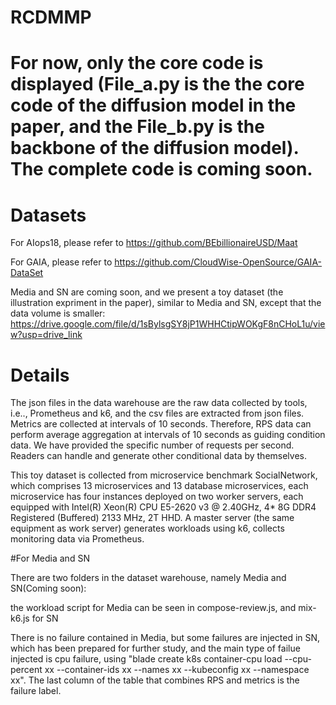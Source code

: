 # RCDMMP

# For now, only the core code is displayed (File_a.py is the the core code of the diffusion model in the paper, and the File_b.py is the backbone of the diffusion model). The complete code is coming soon.

# Datasets
For AIops18, please refer to https://github.com/BEbillionaireUSD/Maat

For GAIA, please refer to https://github.com/CloudWise-OpenSource/GAIA-DataSet

Media and SN are coming soon, and we present a toy dataset (the illustration expriment in the paper), similar to Media and SN, except that the data volume is smaller: https://drive.google.com/file/d/1sBylsgSY8jP1WHHCtipWOKgF8nCHoL1u/view?usp=drive_link

# Details
The json files in the data warehouse are the raw data collected by tools, i.e.., Prometheus and k6, and the csv files are extracted from json files. 
Metrics are collected at intervals of 10 seconds. Therefore, RPS data can perform average aggregation at intervals of 10 seconds as guiding condition data. We have provided the specific number of requests per second. Readers can handle and generate other conditional data by themselves.

This toy dataset is collected from microservice benchmark SocialNetwork, which comprises 13 microservices and 13 database microservices, each microservice has four instances deployed on two worker servers, each equipped with Intel(R) Xeon(R) CPU E5-2620 v3 @ 2.40GHz, 4* 8G DDR4 Registered (Buffered) 2133 MHz, 2T HHD. A master server (the same equipment as work server) generates workloads using k6, collects monitoring data via Prometheus.

#For Media and SN

There are two folders in the dataset warehouse, namely Media and SN(Coming soon): 

the workload script for Media can be seen in compose-review.js, and mix-k6.js for SN

There is no failure contained in Media, but some failures are injected in SN, which has been prepared for further study, and the main type of failue injected is cpu failure, using "blade create k8s container-cpu load --cpu-percent xx --container-ids xx --names xx --kubeconfig xx --namespace xx". The last column of the table that combines RPS and metrics is the failure label.
